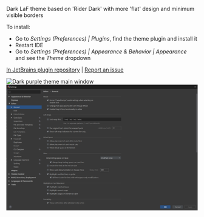 Dark LaF theme based on 'Rider Dark' with more 'flat' design and minimum visible borders

To install:
* Go to _Settings (Preferences) | Plugins_, find the theme plugin and install it
* Restart IDE
* Go to _Settings (Preferences) | Appearance & Behavior | Appearance_ and see the _Theme_ dropdown  
  
  
[In JetBrains plugin repository](https://plugins.jetbrains.com/plugin/12165-dark-flat-theme) | [Report an issue](https://github.com/nerzhulart/DarkFlatTheme/issues)  

![Dark purple theme main window](/screenshots/main-window.png)  
![Dark purple theme settings](/screenshots/settings.png)
